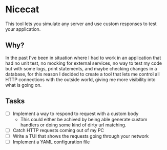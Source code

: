# Nicecat

This tool lets you simulate any server and use custom responses to test your application.

## Why?
In the past I've been in situation where I had to work in an application that had no unit test, no mocking for external services, no way to test my code but with some logs, print statements, and maybe checking changes in a database, for this reason I decided to create a tool that lets me control all HTTP connections with the outside world, giving me more visibility into what is going on.

## Tasks
- [ ] Implement a way to respond to request with a custom body
    - This could either be achived by being able generate custom handlers or doing some kind of dirty url matching.
- [ ] Catch HTTP requests coming out of my PC
- [ ] Write a TUI that shows the requests going through your network
- [ ] Implement a YAML configuration file 
